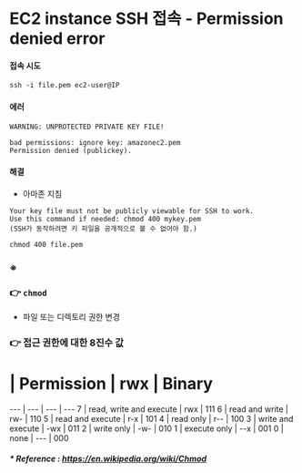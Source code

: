 # EC2 instance SSH 접속 - Permission denied error

#### 접속 시도
```
ssh -i file.pem ec2-user@IP
```

#### 에러
```
WARNING: UNPROTECTED PRIVATE KEY FILE!

bad permissions: ignore key: amazonec2.pem
Permission denied (publickey).
```

#### 해결
- 아마존 지침
```
Your key file must not be publicly viewable for SSH to work. 
Use this command if needed: chmod 400 mykey.pem
(SSH가 동작하려면 키 파일을 공개적으로 볼 수 없어야 함.)
```
```
chmod 400 file.pem
```

### ※
### 👉 `chmod`
- 파일 또는 디렉토리 권한 변경

###  👉 접근 권한에 대한 8진수 값
# | Permission | rwx | Binary
--- | --- | --- | ---
7 | read, write and execute	| rwx | 111
6 | read and write | rw- | 110
5 | read and execute | r-x | 101
4 | read only | r-- | 100
3 | write and execute | -wx | 011
2 | write only | -w- | 010
1 | execute only | --x | 001
0 | none | --- | 000

##### * Reference : https://en.wikipedia.org/wiki/Chmod

